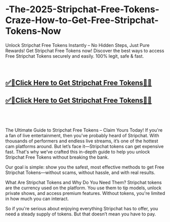 # -The-2025-Stripchat-Free-Tokens-Craze-How-to-Get-Free-Stripchat-Tokens-Now

Unlock Stripchat Free Tokens Instantly – No Hidden Steps, Just Pure Rewards!
Get Stripchat Free Tokens now! Discover the best ways to access Free Stripchat Tokens securely and easily. 100% legit, safe & fast.
<br><br><br>
<b><h2><a href="https://searchoptima.org/free-stripchat-tokens/">✅🎯Click Here to Get Stripchat Free Tokens🎯✅</a>

</h2></b>

<b><h2><a href="https://searchoptima.org/free-stripchat-tokens/">✅🎯Click Here to Get Stripchat Free Tokens🎯✅</a>

</h2></b> <br><br><br>
The Ultimate Guide to Stripchat Free Tokens – Claim Yours Today!
If you're a fan of live entertainment, then you've probably heard of Stripchat. With thousands of performers and endless live streams, it’s one of the hottest cam platforms around. But let’s face it—Stripchat tokens can get expensive fast. That's why we’ve crafted this in-depth guide to help you unlock Stripchat Free Tokens without breaking the bank.

Our goal is simple: show you the safest, most effective methods to get Free Stripchat Tokens—without scams, without hassle, and with real results.

What Are Stripchat Tokens and Why Do You Need Them?
Stripchat tokens are the currency used on the platform. You use them to tip models, unlock private shows, and access premium features. Without tokens, you're limited in how much you can interact.

So if you're serious about enjoying everything Stripchat has to offer, you need a steady supply of tokens. But that doesn’t mean you have to pay.

